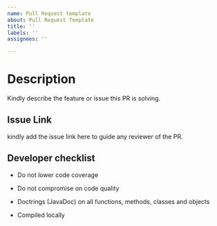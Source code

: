 ```yaml
---
name: Pull Request template
about: Pull Request Template
title: ''
labels: ''
assignees: ''

---
```


# Description

Kindly describe the feature or issue this PR is solving.

## Issue Link

kindly add the issue link here to guide any reviewer of the PR.

## Developer checklist

- Do not lower code coverage

- Do not compromise on code quality

- Doctrings (JavaDoc) on all functions, methods, classes and objects

- Compiled locally 

